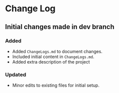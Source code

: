 # Change Log

## Initial changes made in dev branch

### Added
- Added `ChangeLogs.md` to document changes.
- Included initial content in `ChangeLogs.md`.
- Added extra description of the project

### Updated
- Minor edits to existing files for initial setup.
